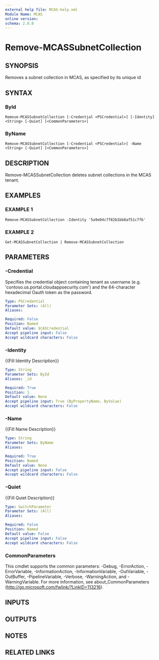 ```yaml
---
external help file: MCAS-help.xml
Module Name: MCAS
online version:
schema: 2.0.0
---
```


# Remove-MCASSubnetCollection

## SYNOPSIS
Removes a subnet collection in MCAS, as specified by its unique id

## SYNTAX

### ById
```
Remove-MCASSubnetCollection [-Credential <PSCredential>] [-Identity] <String> [-Quiet] [<CommonParameters>]
```

### ByName
```
Remove-MCASSubnetCollection [-Credential <PSCredential>] -Name <String> [-Quiet] [<CommonParameters>]
```

## DESCRIPTION
Remove-MCASSubnetCollection deletes subnet collections in the MCAS tenant.

## EXAMPLES

### EXAMPLE 1
```
Remove-MCASSubnetCollection -Identity '5a9e04c7f82b1bb8af51c7fb'
```

### EXAMPLE 2
```
Get-MCASSubnetCollection | Remove-MCASSubnetCollection
```

## PARAMETERS

### -Credential
Specifies the credential object containing tenant as username (e.g.
'contoso.us.portal.cloudappsecurity.com') and the 64-character hexadecimal Oauth token as the password.

```yaml
Type: PSCredential
Parameter Sets: (All)
Aliases:

Required: False
Position: Named
Default value: $CASCredential
Accept pipeline input: False
Accept wildcard characters: False
```

### -Identity
{{Fill Identity Description}}

```yaml
Type: String
Parameter Sets: ById
Aliases: _id

Required: True
Position: 1
Default value: None
Accept pipeline input: True (ByPropertyName, ByValue)
Accept wildcard characters: False
```

### -Name
{{Fill Name Description}}

```yaml
Type: String
Parameter Sets: ByName
Aliases:

Required: True
Position: Named
Default value: None
Accept pipeline input: False
Accept wildcard characters: False
```

### -Quiet
{{Fill Quiet Description}}

```yaml
Type: SwitchParameter
Parameter Sets: (All)
Aliases:

Required: False
Position: Named
Default value: False
Accept pipeline input: False
Accept wildcard characters: False
```

### CommonParameters
This cmdlet supports the common parameters: -Debug, -ErrorAction, -ErrorVariable, -InformationAction, -InformationVariable, -OutVariable, -OutBuffer, -PipelineVariable, -Verbose, -WarningAction, and -WarningVariable.
For more information, see about_CommonParameters (http://go.microsoft.com/fwlink/?LinkID=113216).

## INPUTS

## OUTPUTS

## NOTES

## RELATED LINKS
